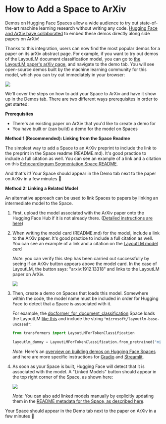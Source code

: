 # How to Add a Space to ArXiv

Demos on Hugging Face Spaces allow a wide audience to try out state-of-the-art machine
learning research without writing any code. [Hugging Face and ArXiv have collaborated](https://huggingface.co/blog/arxiv) 
to embed these demos directly along side papers on ArXiv!

Thanks to this integration, users can now find the most popular demos for a paper on its arXiv abstract page. For example, if you want to try out demos of the LayoutLM document classification model, you can go to [the LayoutLM paper's arXiv page](https://arxiv.org/abs/1912.13318), and navigate to the demo tab. You will see open-source demos built by the machine learning community for this model, which you can try out immediately in your browser:

![](https://huggingface.co/datasets/huggingface/documentation-images/resolve/main/hub/layout-lm-space-arxiv.gif)

We'll cover the steps on how to add your Space to ArXiv and have it show up in  the Demos tab. There are two different ways  prerequisites in order to get started:

**Prerequisites**

* There's an existing paper on ArXiv that you'd like to create a demo for
* You have built or (can build) a demo for the model on Spaces

**Method 1 (Recommended): Linking from the Space Readme**

The simplest way to add a Space to an ArXiv preprint to include the link to the preprint in the Space readme (README.md). It's good practice to include a full citation as well. You can see an example of a link and a citation on this [Echocardiogram Segmentation Space README](https://huggingface.co/spaces/abidlabs/echocardiogram-arxiv/blob/main/README.md). 

And that's it! Your Space should appear in the Demo tab next to the paper on ArXiv in a few minutes 🤗

**Method 2: Linking a Related Model**

An alternative approach can be used to link Spaces to papers by linking an intermediate model to the Space. 

1. First, upload the model associated with the ArXiv paper onto the Hugging Face Hub if it is not already there. ([Detailed instructions are here](./models-uploading))

2. When writing the model card (README.md) for the model, include a link to the ArXiv paper. It's good practice to include a full citation as well. You can see an example of a link and a citation on the [LayoutLM model card](https://huggingface.co/microsoft/layoutlm-base-uncased)

    *Note*: you can verify this step has been carried out successfully by seeing if an ArXiv button appears above the model card. In the case of LayoutLM, the button says: "arxiv:1912.13318" and links to the LayoutLM paper on ArXiv.

    ![](https://huggingface.co/datasets/huggingface/documentation-images/resolve/main/arxiv-button.png)

3. Then, create a demo on Spaces that loads this model. Somewhere within the code, the model name must be included in order for Hugging Face to detect that a Space is associated with it.

    For example, the [docformer_for_document_classification](https://huggingface.co/spaces/iakarshu/docformer_for_document_classification) Space loads the LayoutLM [like this](https://huggingface.co/spaces/iakarshu/docformer_for_document_classification/blob/main/modeling.py#L484) and include the string `"microsoft/layoutlm-base-uncased"`:

    ```py
    from transformers import LayoutLMForTokenClassification
    
    layoutlm_dummy = LayoutLMForTokenClassification.from_pretrained("microsoft/layoutlm-base-uncased", num_labels=1)
    ```

    *Note*: Here's an [overview on building demos on Hugging Face Spaces](./spaces-overview) and here are more specific instructions for [Gradio](./spaces-sdks-gradio) and [Streamlit](./spaces-sdks-streamlit). 

4. As soon as your Space is built, Hugging Face will detect that it is associated with the model. A "Linked Models" button should appear in the top right corner of the Space, as shown here: 

    ![](https://huggingface.co/datasets/huggingface/documentation-images/resolve/main/linked-models.png)
    
    *Note*:  You can also add linked models manually by explicitly updating them in the [README metadata for the Space, as described here](https://huggingface.co/docs/hub/spaces-config-reference).


Your Space should appear in the Demo tab next to the paper on ArXiv in a few minutes 🤗
